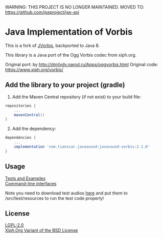 WARNING: THIS PROJECT IS NO LONGER MAINTAINED. MOVED TO: https://github.com/jseproject/jse-spi

# Java Implementation of Vorbis
This is a fork of [JVorbis](https://github.com/consulo/jvorbis), backported to Java 8.

This library is a Java port of the Ogg Vorbis codec from xiph.org.

Original port: by http://dmilvdv.narod.ru/Apps/oggvorbis.html
Original code: https://www.xiph.org/vorbis/

## Add the library to your project (gradle)
1. Add the Maven Central repository (if not exist) to your build file:
```groovy
repositories {
    ...
    mavenCentral()
}
```

2. Add the dependency:
```groovy
dependencies {
    ...
    implementation 'com.tianscar.javasound:javasound-vorbis:2.1.0'
}
```

## Usage
[Tests and Examples](/src/test/java/com/github/axet/jvorbis/test)  
[Command-line interfaces](/src/test/java/com/github/axet/jvorbis/cli)

Note you need to download test audios [here](https://github.com/Tianscar/fbodemo1) and put them to /src/test/resources to run the test code properly!

## License
[LGPL-2.0](/LICENSE.LGPL-2.0)  
[Xiph.Org Variant of the BSD License](/LICENSE.Xiph)
